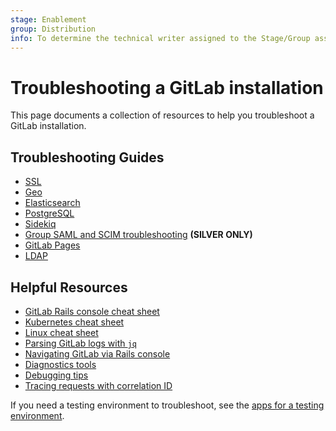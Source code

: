 ```yaml
---
stage: Enablement
group: Distribution
info: To determine the technical writer assigned to the Stage/Group associated with this page, see https://about.gitlab.com/handbook/engineering/ux/technical-writing/#assignments
---
```


# Troubleshooting a GitLab installation

This page documents a collection of resources to help you troubleshoot a GitLab
installation.

## Troubleshooting Guides

- [SSL](ssl.md)
- [Geo](../geo/replication/troubleshooting.md)
- [Elasticsearch](elasticsearch.md)
- [PostgreSQL](postgresql.md)
- [Sidekiq](sidekiq.md)
- [Group SAML and SCIM troubleshooting](group_saml_scim.md) **(SILVER ONLY)**
- [GitLab Pages](../pages/index.md#troubleshooting)
- [LDAP](../auth/ldap/ldap-troubleshooting.md)

## Helpful Resources

- [GitLab Rails console cheat sheet](gitlab_rails_cheat_sheet.md)
- [Kubernetes cheat sheet](kubernetes_cheat_sheet.md)
- [Linux cheat sheet](linux_cheat_sheet.md)
- [Parsing GitLab logs with `jq`](log_parsing.md)
- [Navigating GitLab via Rails console](navigating_gitlab_via_rails_console.md)
- [Diagnostics tools](diagnostics_tools.md)
- [Debugging tips](debug.md)
- [Tracing requests with correlation ID](tracing_correlation_id.md)

If you need a testing environment to troubleshoot, see the
[apps for a testing environment](test_environments.md).
